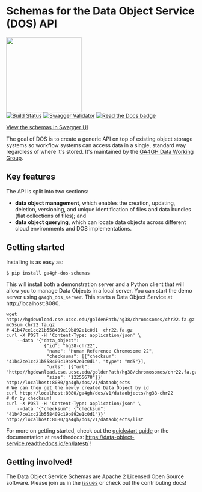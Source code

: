 # Schemas for the Data Object Service (DOS) API
<a href="https://ga4gh.org"><img src="https://www.ga4gh.org/gfx/GA-logo-horizontal-tag-RGB.svg" width="200" /></a><br />
[![Build Status](https://travis-ci.org/ga4gh/data-object-service-schemas.svg?branch=master)](https://travis-ci.org/ga4gh/data-object-service-schemas)
[![Swagger Validator](https://img.shields.io/swagger/valid/2.0/https/raw.githubusercontent.com/OAI/OpenAPI-Specification/master/examples/v2.0/json/petstore-expanded.json.svg)](https://raw.githubusercontent.com/ga4gh/data-object-service-schemas/master/openapi/data_object_service.swagger.yaml)
[![Read the Docs badge](https://readthedocs.org/projects/data-object-service/badge/)](https://data-object-service.readthedocs.io/en/latest)

[View the schemas in Swagger UI](http://ga4gh.github.io/data-object-service-schemas)

The goal of DOS is to create a generic API on top of existing object storage systems
so workflow systems can access data in a single, standard way regardless of where it's
stored. It's maintained by the [GA4GH Data Working Group](https://www.ga4gh.org).

## Key features

The API is split into two sections:

* **data object management**, which enables the creation, updating, deletion, versioning,
  and unique identification of files and data bundles (flat collections of files); and
* **data object querying**, which can locate data objects across different cloud environments
  and DOS implementations.

## Getting started

Installing is as easy as:

```
$ pip install ga4gh-dos-schemas
```

This will install both a demonstration server and a Python client that will allow you to 
manage Data Objects in a local server. You can start the demo server using `ga4gh_dos_server`. 
This starts a Data Object Service at http://localhost:8080.

```
wget http://hgdownload.cse.ucsc.edu/goldenPath/hg38/chromosomes/chr22.fa.gz
md5sum chr22.fa.gz
# 41b47ce1cc21b558409c19b892e1c0d1  chr22.fa.gz
curl -X POST -H 'Content-Type: application/json' \
    --data '{"data_object":
              {"id": "hg38-chr22",
               "name": "Human Reference Chromosome 22",
               "checksums": [{"checksum": "41b47ce1cc21b558409c19b892e1c0d1", "type": "md5"}],
               "urls": [{"url": "http://hgdownload.cse.ucsc.edu/goldenPath/hg38/chromosomes/chr22.fa.gz"}],
               "size": "12255678"}}' http://localhost:8080/ga4gh/dos/v1/dataobjects
# We can then get the newly created Data Object by id
curl http://localhost:8080/ga4gh/dos/v1/dataobjects/hg38-chr22
# Or by checksum!
curl -X POST -H 'Content-Type: application/json' \
    --data '{"checksum": {"checksum": "41b47ce1cc21b558409c19b892e1c0d1"}}' http://localhost:8080/ga4gh/dos/v1/dataobjects/list
```

For more on getting started, check out the [quickstart guide](docs/source/quickstart.rst) or 
the documentation at readthedocs: https://data-object-service.readthedocs.io/en/latest/ !

## Getting involved!

The Data Object Service Schemas are Apache 2 Licensed Open Source software. Please join us
in the [issues](https://github.com/ga4gh/data-object-service-schemas/issues) or check out the
contributing docs!
